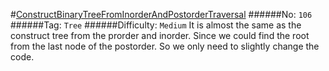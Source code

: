 #[ConstructBinaryTreeFromInorderAndPostorderTraversal](https://leetcode.com/problems/construct-binary-tree-from-inorder-and-postorder-traversal/)
######No: `106`
######Tag: `Tree`
######Difficulty: `Medium`
It is almost the same as the construct tree from the prorder and inorder. Since we could find the root from the last node
of the postorder. So we only need to slightly change the code.
